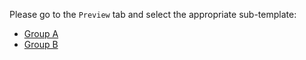 Please go to the `Preview` tab and select the appropriate sub-template:

* [Group A](?expand=1&template=feature_template.md)
* [Group B](?expand=1&template=bugfix_template.md)